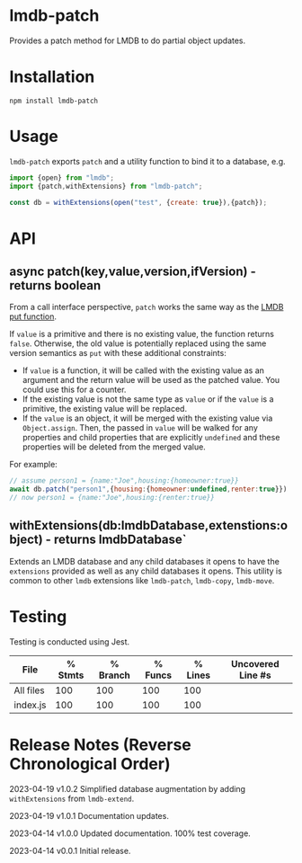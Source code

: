 # lmdb-patch
Provides a patch method for LMDB to do partial object updates.

# Installation

```
npm install lmdb-patch
```

# Usage

`lmdb-patch` exports `patch` and a utility function to bind it to a database, e.g.

```javascript
import {open} from "lmdb";
import {patch,withExtensions} from "lmdb-patch";

const db = withExtensions(open("test", {create: true}),{patch});
```

# API

## async patch(key,value,version,ifVersion) - returns boolean

From a call interface perspective, `patch` works the same way as the [LMDB put function](https://github.com/kriszyp/lmdb-js#dbputkey-value-version-number-ifversion-number-promiseboolean).

If `value` is a primitive and there is no existing value, the function returns `false`. Otherwise, the old value is potentially replaced using the same version semantics as `put` with these additional constraints:

  * If `value` is a function, it will be called with the existing value as an argument and the return value will be used as the patched value. You could use this for a counter.
  * If the existing value is not the same type as `value` or if the `value` is a primitive, the existing value will be replaced.
  * If the `value` is an object, it will be merged with the existing value via `Object.assign`. Then, the passed in `value` will be walked for any properties and child properties that are explicitly `undefined` and these properties will be deleted from the merged value.

For example:

```javascript
// assume person1 = {name:"Joe",housing:{homeowner:true}}
await db.patch("person1",{housing:{homeowner:undefined,renter:true}})
// now person1 = {name:"Joe",housing:{renter:true}}
```

## withExtensions(db:lmdbDatabase,extenstions:object) - returns lmdbDatabase`

Extends an LMDB database and any child databases it opens to have the `extensions` provided as well as any child databases it opens. This utility is common to other `lmdb` extensions like `lmdb-patch`, `lmdb-copy`, `lmdb-move`.

# Testing

Testing is conducted using Jest.

File      | % Stmts | % Branch | % Funcs | % Lines | Uncovered Line #s
----------|---------|----------|---------|---------|-------------------
All files |     100 |      100 |     100 |     100 |                   
index.js |     100 |      100 |     100 |     100 |


# Release Notes (Reverse Chronological Order)

2023-04-19 v1.0.2 Simplified database augmentation by adding `withExtensions` from `lmdb-extend`.

2023-04-19 v1.0.1 Documentation updates.

2023-04-14 v1.0.0 Updated documentation. 100% test coverage.

2023-04-14 v0.0.1 Initial release.
